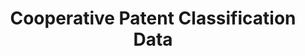 ---
bigquery: https://console.cloud.google.com/bigquery?p=patents-public-data&d=cpc&page=dataset
citation: '“Cooperative Patent Classification” by the EPO and USPTO, for public use. '
contributors: EPO, USPTO
cost: None
description: Cooperative Patent Classification Data contains the scheme and definitions
  of the Cooperative Patent Classification system for classifying patent documents.
  The CPC is the result of a partnership between the EPO and the USPTO in their joint
  effort to develop a common, internationally compatible classification system for
  technical documents, in particular patent publications, which will be used by both
  offices in the patent granting process
documentation: https://www.cooperativepatentclassification.org/cpcSchemeAndDefinitions
last_edit: 04/05/2022, 21:00:06
location: https://www.cooperativepatentclassification.org/index
maintained_by: USPTO, EPO
schema_fields:
- informative_references
- parents
- symbol
- additional_only
- status
- applicationReferences
- child_groups
- residualReferences
- synonyms
- not_allocatable
- date_revised
- breakdownCode
- limiting_references
- title_full
- childGroups
- titleFull
- level
- breakdown_code
- ipcConcordant
- residual_references
- sizeCache
- limitingReferences
- application_references
- ipc_concordant
- informativeReferences
- title_part
- definition
- notAllocatable
- dateRevised
- children
- titlePart
- glossary
shortname: cooperative_patent_classification
tags:
- patents
- science
title: Cooperative Patent Classification Data
uuid: 984374a7-16e9-4b35-9445-458daceb01bf
---